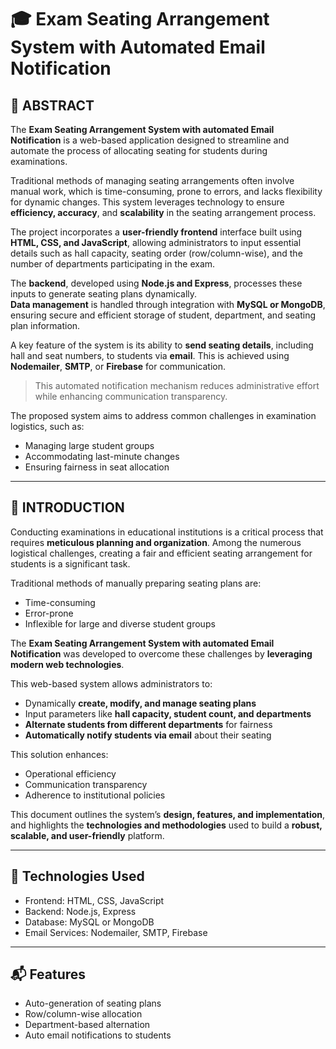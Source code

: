 # 🎓 Exam Seating Arrangement System with Automated Email Notification

## 📄 ABSTRACT
The **Exam Seating Arrangement System with automated Email Notification** is a web-based application designed to streamline and automate the process of allocating seating for students during examinations.

Traditional methods of managing seating arrangements often involve manual work, which is time-consuming, prone to errors, and lacks flexibility for dynamic changes. This system leverages technology to ensure **efficiency, accuracy**, and **scalability** in the seating arrangement process.

The project incorporates a **user-friendly frontend** interface built using **HTML, CSS, and JavaScript**, allowing administrators to input essential details such as hall capacity, seating order (row/column-wise), and the number of departments participating in the exam.

The **backend**, developed using **Node.js and Express**, processes these inputs to generate seating plans dynamically.  
**Data management** is handled through integration with **MySQL or MongoDB**, ensuring secure and efficient storage of student, department, and seating plan information.

A key feature of the system is its ability to **send seating details**, including hall and seat numbers, to students via **email**. This is achieved using **Nodemailer**, **SMTP**, or **Firebase** for communication.

> This automated notification mechanism reduces administrative effort while enhancing communication transparency.

The proposed system aims to address common challenges in examination logistics, such as:
- Managing large student groups
- Accommodating last-minute changes
- Ensuring fairness in seat allocation

---

## 📘 INTRODUCTION
Conducting examinations in educational institutions is a critical process that requires **meticulous planning and organization**. Among the numerous logistical challenges, creating a fair and efficient seating arrangement for students is a significant task.

Traditional methods of manually preparing seating plans are:
- Time-consuming  
- Error-prone  
- Inflexible for large and diverse student groups

The **Exam Seating Arrangement System with automated Email Notification** was developed to overcome these challenges by **leveraging modern web technologies**.

This web-based system allows administrators to:
- Dynamically **create, modify, and manage seating plans**
- Input parameters like **hall capacity, student count, and departments**
- **Alternate students from different departments** for fairness
- **Automatically notify students via email** about their seating

This solution enhances:
- Operational efficiency
- Communication transparency
- Adherence to institutional policies

This document outlines the system’s **design, features, and implementation**, and highlights the **technologies and methodologies** used to build a **robust, scalable, and user-friendly** platform.

---

## 🚀 Technologies Used
- Frontend: HTML, CSS, JavaScript
- Backend: Node.js, Express
- Database: MySQL or MongoDB
- Email Services: Nodemailer, SMTP, Firebase

---

## 📬 Features
- Auto-generation of seating plans
- Row/column-wise allocation
- Department-based alternation
- Auto email notifications to students

